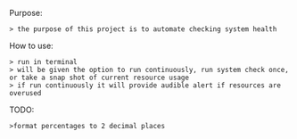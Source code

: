 Purpose:

	> the purpose of this project is to automate checking system health

How to use:
	
	> run in terminal
	> will be given the option to run continuously, run system check once, or take a snap shot of current resource usage
	> if run continuously it will provide audible alert if resources are overused
TODO:

    >format percentages to 2 decimal places
